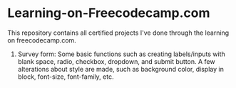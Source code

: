 # Learning-on-Freecodecamp.com
This repository contains all certified projects I've done through the learning on freecodecamp.com. 
1. Survey form: Some basic functions such as creating labels/inputs with blank space, radio, checkbox, dropdown, and submit button. A few alterations about style are made, such as background color, display in block, font-size, font-family, etc.
